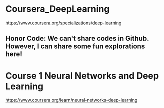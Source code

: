 # Coursera_DeepLearning
https://www.coursera.org/specializations/deep-learning
## Honor Code: We can't share codes in Github. However, I can share some fun explorations here!

# Course 1 Neural Networks and Deep Learning
https://www.coursera.org/learn/neural-networks-deep-learning

